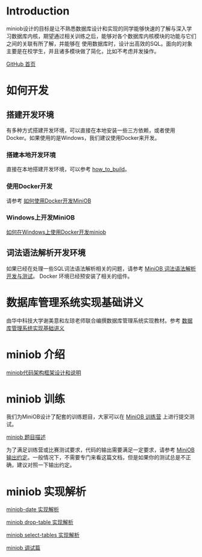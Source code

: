 # Introduction
miniob设计的目标是让不熟悉数据库设计和实现的同学能够快速的了解与深入学习数据库内核，期望通过相关训练之后，能够对各个数据库内核模块的功能与它们之间的关联有所了解，并能够在
使用数据库时，设计出高效的SQL。面向的对象主要是在校学生，并且诸多模块做了简化，比如不考虑并发操作。

[GitHub 首页](https://github.com/oceanbase/miniob)

# 如何开发
## 搭建开发环境
有多种方式搭建开发环境，可以直接在本地安装一些三方依赖，或者使用Docker。如果使用的是Windows，我们建议使用Docker来开发。

### 搭建本地开发环境
直接在本地搭建开发环境，可以参考 [how_to_build](docs/how_to_build.md)。

### 使用Docker开发

请参考 [如何使用Docker开发MiniOB](docs/how-to-dev-using-docker.md)

### Windows上开发MiniOB

[如何在Windows上使用Docker开发miniob](docs/how_to_dev_miniob_by_docker_on_windows.md)

## 词法语法解析开发环境

如果已经在处理一些SQL词法语法解析相关的问题，请参考 [MiniOB 词法语法解析开发与测试](docs/miniob-sql-parser.md)。
Docker 环境已经预安装了相关的组件。

# 数据库管理系统实现基础讲义
由华中科技大学谢美意和左琼老师联合编撰数据库管理系统实现教材。参考 [数据库管理系统实现基础讲义](docs/lectures/index.md)

# miniob 介绍
[miniob代码架构框架设计和说明](docs/miniob-introduction.md)

# miniob 训练
我们为MiniOB设计了配套的训练题目，大家可以在 [MiniOB 训练营](https://open.oceanbase.com/train?questionId=200001) 上进行提交测试。

[miniob 题目描述](docs/miniob_topics.md)

为了满足训练营或比赛测试要求，代码的输出需要满足一定要求，请参考 [MiniOB 输出约定](docs/miniob-output-convention.md)。一般情况下，不需要专门来看这篇文档，但是如果你的测试总是不正确，建议对照一下输出约定。

# miniob 实现解析

[miniob-date 实现解析](https://oceanbase-partner.github.io/lectures-on-dbms-implementation/miniob-date-implementation.html)

[miniob drop-table 实现解析](https://oceanbase-partner.github.io/lectures-on-dbms-implementation/miniob-drop-table-implementation.html)

[miniob select-tables 实现解析](https://oceanbase-partner.github.io/lectures-on-dbms-implementation/miniob-select-tables-implementation.html)

[miniob 调试篇](https://oceanbase-partner.github.io/lectures-on-dbms-implementation/miniob-how-to-debug.html)
